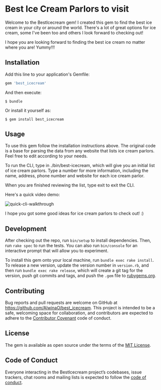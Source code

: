 # Best Ice Cream Parlors to visit

Welcome to the BestIcecream gem! I created this gem to find the best ice cream in your city or around the world. There's a lot of great options for ice cream, some I've been too and others I look forward to checking out!

I hope you are looking forward to finding the best ice cream no matter where you are! Yummy!!!


## Installation

Add this line to your application's Gemfile:

```ruby
gem 'best_icecream'
```

And then execute:

    $ bundle

Or install it yourself as:

    $ gem install best_icecream

## Usage

To use this gem follow the installation instructions above. The original code is a base for parsing the data from any website that lists ice cream parlors. Feel free to edit according to your needs.

To run the CLI, type in ./bin/best-icecream, which will give you an initial list of ice cream parlors. Type a number for more information, including the name, address, phone number and website for each ice cream parlor.

When you are finished reviewing the list, type exit to exit the CLI.

Here's a quick video demo:

![quick-cli-walkthrough](https://user-images.githubusercontent.com/22036904/42597014-6a7103f0-8525-11e8-93d2-a5312fe08a6b.gif)

I hope you got some good ideas for ice cream parlors to check out! :)


## Development

After checking out the repo, run `bin/setup` to install dependencies. Then, run `rake spec` to run the tests. You can also run `bin/console` for an interactive prompt that will allow you to experiment.

To install this gem onto your local machine, run `bundle exec rake install`. To release a new version, update the version number in `version.rb`, and then run `bundle exec rake release`, which will create a git tag for the version, push git commits and tags, and push the `.gem` file to [rubygems.org](https://rubygems.org).

## Contributing

Bug reports and pull requests are welcome on GitHub at https://github.com/AlwinaO/best_icecream. This project is intended to be a safe, welcoming space for collaboration, and contributors are expected to adhere to the [Contributor Covenant](http://contributor-covenant.org) code of conduct.

## License

The gem is available as open source under the terms of the [MIT License](https://opensource.org/licenses/MIT).

## Code of Conduct

Everyone interacting in the BestIcecream project’s codebases, issue trackers, chat rooms and mailing lists is expected to follow the [code of conduct](https://github.com/AlwinaO/best_icecream/blob/master/CODE_OF_CONDUCT.md).
